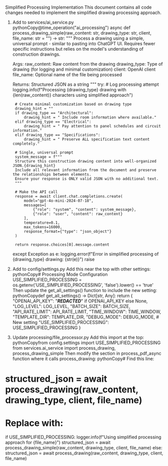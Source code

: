 Simplified Processing Implementation
This document contains all code changes needed to implement the simplified drawing processing approach.
1. Add to services/ai_service.py
pythonCopy@time_operation("ai_processing")
async def process_drawing_simple(raw_content: str, drawing_type: str, client, file_name: str = "") -> str:
    """
    Process a drawing using a simple, universal prompt - similar to pasting into ChatGPT UI.
    Requires fewer specific instructions but relies on the model's understanding of construction drawings.
    
    Args:
        raw_content: Raw content from the drawing
        drawing_type: Type of drawing (for logging and minimal customization)
        client: OpenAI client
        file_name: Optional name of the file being processed
        
    Returns:
        Structured JSON as a string
    """
    try:
        # Log processing attempt
        logging.info(f"Processing {drawing_type} drawing with {len(raw_content)} characters using simplified approach")
        
        # Create minimal customization based on drawing type
        drawing_hint = ""
        if drawing_type == "Architectural":
            drawing_hint = " Include room information where available."
        elif drawing_type == "Electrical":
            drawing_hint = " Pay attention to panel schedules and circuit information."
        elif drawing_type == "Specifications":
            drawing_hint = " Preserve ALL specification text content completely."
        
        # Single, universal prompt
        system_message = f"""
        Structure this construction drawing content into well-organized JSON.{drawing_hint}
        Include all relevant information from the document and preserve the relationships between elements.
        Ensure your response is ONLY valid JSON with no additional text.
        """
        
        # Make the API call
        response = await client.chat.completions.create(
            model="gpt-4o-mini-2024-07-18",
            messages=[
                {"role": "system", "content": system_message},
                {"role": "user", "content": raw_content}
            ],
            temperature=0.1,
            max_tokens=16000,
            response_format={"type": "json_object"}
        )
        
        return response.choices[0].message.content
        
    except Exception as e:
        logging.error(f"Error in simplified processing of {drawing_type} drawing: {str(e)}")
        raise
2. Add to config/settings.py
Add this near the top with other settings:
pythonCopy# Processing Mode Configuration
USE_SIMPLIFIED_PROCESSING = os.getenv('USE_SIMPLIFIED_PROCESSING', 'false').lower() == 'true'
Then update the get_all_settings() function to include the new setting:
pythonCopydef get_all_settings() -> Dict[str, Any]:
    return {
        "OPENAI_API_KEY": "***REDACTED***" if OPENAI_API_KEY else None,
        "LOG_LEVEL": LOG_LEVEL,
        "BATCH_SIZE": BATCH_SIZE,
        "API_RATE_LIMIT": API_RATE_LIMIT,
        "TIME_WINDOW": TIME_WINDOW,
        "TEMPLATE_DIR": TEMPLATE_DIR,
        "DEBUG_MODE": DEBUG_MODE,
        # New setting
        "USE_SIMPLIFIED_PROCESSING": USE_SIMPLIFIED_PROCESSING
    }
3. Update processing/file_processor.py
Add this import at the top:
pythonCopyfrom config.settings import USE_SIMPLIFIED_PROCESSING
from services.ai_service import process_drawing, process_drawing_simple
Then modify the section in process_pdf_async function where it calls process_drawing:
pythonCopy# Find this line:
# structured_json = await process_drawing(raw_content, drawing_type, client, file_name)

# Replace with:
if USE_SIMPLIFIED_PROCESSING:
    logger.info(f"Using simplified processing approach for {file_name}")
    structured_json = await process_drawing_simple(raw_content, drawing_type, client, file_name)
else:
    structured_json = await process_drawing(raw_content, drawing_type, client, file_name)